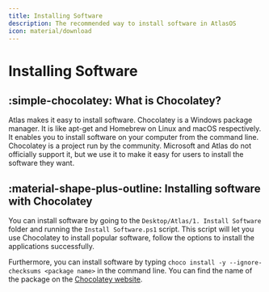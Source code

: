 ```yaml
---
title: Installing Software
description: The recommended way to install software in AtlasOS
icon: material/download
---
```


# Installing Software

## :simple-chocolatey: What is Chocolatey?

Atlas makes it easy to install software. Chocolatey is a Windows package manager. It is like apt-get and Homebrew on Linux and macOS respectively. It enables you to install software on your computer from the command line. Chocolatey is a project run by the community. Microsoft and Atlas do not officially support it, but we use it to make it easy for users to install the software they want.

## :material-shape-plus-outline: Installing software with Chocolatey

You can install software by going to the ``Desktop/Atlas/1. Install Software`` folder and running the ``Install Software.ps1`` script. This script will let you use Chocolatey to install popular software, follow the options to install the applications successfully.

Furthermore, you can install software by typing ``choco install -y --ignore-checksums <package name>`` in the command line. You can find the name of the package on the [Chocolatey website](https://chocolatey.org/packages).
